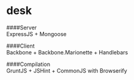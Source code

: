 desk
====

####Server  
ExpressJS + Mongoose

####Client  
Backbone + Backbone.Marionette + Handlebars

####Compilation  
GruntJS + JSHint + CommonJS with Browserify
